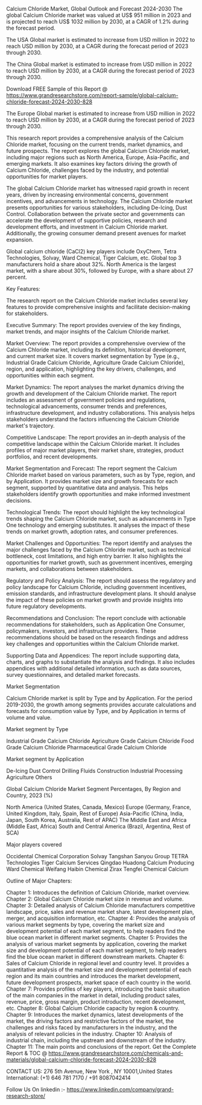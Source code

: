 Calcium Chloride Market, Global Outlook and Forecast 2024-2030
The global Calcium Chloride market was valued at US$ 951 million in 2023 and is projected to reach US$ 1032 million by 2030, at a CAGR of 1.2% during the forecast period.

The USA Global market is estimated to increase from USD million in 2022 to reach USD million by 2030, at a CAGR during the forecast period of 2023 through 2030.

The China Global market is estimated to increase from USD million in 2022 to reach USD million by 2030, at a CAGR during the forecast period of 2023 through 2030.

Download FREE Sample of this Report @ https://www.grandresearchstore.com/report-sample/global-calcium-chloride-forecast-2024-2030-828

The Europe Global market is estimated to increase from USD million in 2022 to reach USD million by 2030, at a CAGR during the forecast period of 2023 through 2030.

This research report provides a comprehensive analysis of the Calcium Chloride market, focusing on the current trends, market dynamics, and future prospects. The report explores the global Calcium Chloride market, including major regions such as North America, Europe, Asia-Pacific, and emerging markets. It also examines key factors driving the growth of Calcium Chloride, challenges faced by the industry, and potential opportunities for market players.

The global Calcium Chloride market has witnessed rapid growth in recent years, driven by increasing environmental concerns, government incentives, and advancements in technology. The Calcium Chloride market presents opportunities for various stakeholders, including De-Icing, Dust Control. Collaboration between the private sector and governments can accelerate the development of supportive policies, research and development efforts, and investment in Calcium Chloride market. Additionally, the growing consumer demand present avenues for market expansion.

Global calcium chloride (CaCl2) key players include OxyChem, Tetra Technologies, Solvay, Ward Chemical, Tiger Calcium, etc. Global top 3 manufacturers hold a share about 32%. North America is the largest market, with a share about 30%, followed by Europe, with a share about 27 percent.

Key Features:

The research report on the Calcium Chloride market includes several key features to provide comprehensive insights and facilitate decision-making for stakeholders.

Executive Summary: The report provides overview of the key findings, market trends, and major insights of the Calcium Chloride market.

Market Overview: The report provides a comprehensive overview of the Calcium Chloride market, including its definition, historical development, and current market size. It covers market segmentation by Type (e.g., Industrial Grade Calcium Chloride, Agriculture Grade Calcium Chloride), region, and application, highlighting the key drivers, challenges, and opportunities within each segment.

Market Dynamics: The report analyses the market dynamics driving the growth and development of the Calcium Chloride market. The report includes an assessment of government policies and regulations, technological advancements, consumer trends and preferences, infrastructure development, and industry collaborations. This analysis helps stakeholders understand the factors influencing the Calcium Chloride market's trajectory.

Competitive Landscape: The report provides an in-depth analysis of the competitive landscape within the Calcium Chloride market. It includes profiles of major market players, their market share, strategies, product portfolios, and recent developments.

Market Segmentation and Forecast: The report segment the Calcium Chloride market based on various parameters, such as by Type, region, and by Application. It provides market size and growth forecasts for each segment, supported by quantitative data and analysis. This helps stakeholders identify growth opportunities and make informed investment decisions.

Technological Trends: The report should highlight the key technological trends shaping the Calcium Chloride market, such as advancements in Type One technology and emerging substitutes. It analyses the impact of these trends on market growth, adoption rates, and consumer preferences.

Market Challenges and Opportunities: The report identify and analyses the major challenges faced by the Calcium Chloride market, such as technical bottleneck, cost limitations, and high entry barrier. It also highlights the opportunities for market growth, such as government incentives, emerging markets, and collaborations between stakeholders.

Regulatory and Policy Analysis: The report should assess the regulatory and policy landscape for Calcium Chloride, including government incentives, emission standards, and infrastructure development plans. It should analyse the impact of these policies on market growth and provide insights into future regulatory developments.

Recommendations and Conclusion: The report conclude with actionable recommendations for stakeholders, such as Application One Consumer, policymakers, investors, and infrastructure providers. These recommendations should be based on the research findings and address key challenges and opportunities within the Calcium Chloride market.

Supporting Data and Appendices: The report include supporting data, charts, and graphs to substantiate the analysis and findings. It also includes appendices with additional detailed information, such as data sources, survey questionnaires, and detailed market forecasts.

Market Segmentation

Calcium Chloride market is split by Type and by Application. For the period 2019-2030, the growth among segments provides accurate calculations and forecasts for consumption value by Type, and by Application in terms of volume and value.

Market segment by Type

Industrial Grade Calcium Chloride
Agriculture Grade Calcium Chloride
Food Grade Calcium Chloride
Pharmaceutical Grade Calcium Chloride

Market segment by Application

De-Icing
Dust Control
Drilling Fluids
Construction
Industrial Processing
Agriculture
Others

Global Calcium Chloride Market Segment Percentages, By Region and Country, 2023 (%)

North America (United States, Canada, Mexico)
Europe (Germany, France, United Kingdom, Italy, Spain, Rest of Europe)
Asia-Pacific (China, India, Japan, South Korea, Australia, Rest of APAC)
The Middle East and Africa (Middle East, Africa)
South and Central America (Brazil, Argentina, Rest of SCA)

Major players covered

Occidental Chemical Corporation
Solvay
Tangshan Sanyou Group
TETRA Technologies
Tiger Calcium Services
Qingdao Huadong Calcium Producing
Ward Chemical
Weifang Haibin Chemical
Zirax
Tengfei Chemical Calcium

Outline of Major Chapters:

Chapter 1: Introduces the definition of Calcium Chloride, market overview.
Chapter 2: Global Calcium Chloride market size in revenue and volume.
Chapter 3: Detailed analysis of Calcium Chloride manufacturers competitive landscape, price, sales and revenue market share, latest development plan, merger, and acquisition information, etc.
Chapter 4: Provides the analysis of various market segments by type, covering the market size and development potential of each market segment, to help readers find the blue ocean market in different market segments.
Chapter 5: Provides the analysis of various market segments by application, covering the market size and development potential of each market segment, to help readers find the blue ocean market in different downstream markets.
Chapter 6: Sales of Calcium Chloride in regional level and country level. It provides a quantitative analysis of the market size and development potential of each region and its main countries and introduces the market development, future development prospects, market space of each country in the world.
Chapter 7: Provides profiles of key players, introducing the basic situation of the main companies in the market in detail, including product sales, revenue, price, gross margin, product introduction, recent development, etc.
Chapter 8: Global Calcium Chloride capacity by region & country.
Chapter 9: Introduces the market dynamics, latest developments of the market, the driving factors and restrictive factors of the market, the challenges and risks faced by manufacturers in the industry, and the analysis of relevant policies in the industry.
Chapter 10: Analysis of industrial chain, including the upstream and downstream of the industry.
Chapter 11: The main points and conclusions of the report.
Get the Complete Report & TOC @ https://www.grandresearchstore.com/chemicals-and-materials/global-calcium-chloride-forecast-2024-2030-828

CONTACT US:
276 5th Avenue, New York , NY 10001,United States
International: (+1) 646 781 7170 / +91 8087042414

Follow Us On linkedin :- https://www.linkedin.com/company/grand-research-store/
